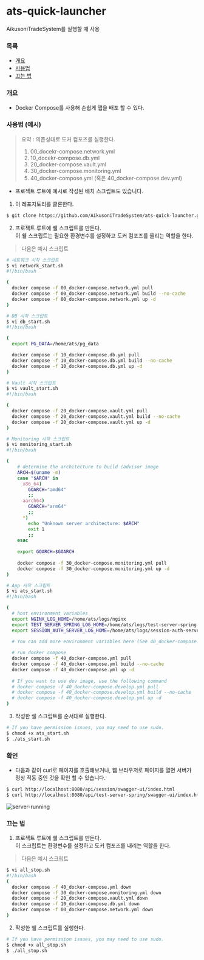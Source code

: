 # ats-quick-launcher
AikusoniTradeSystem를 실행할 때 사용

### 목록
- [개요](#개요)
- [사용법](#사용법)
- [끄는 법](#끄는-법)

### 개요
- Docker Compose를 사용해 손쉽게 앱을 배포 할 수 있다.

### 사용법 (예시)
> 요약 :
> 의존성대로 도커 컴포즈를 실행한다.
> 1. 00_docekr-compose.network.yml
> 1. 10_docekr-compose.db.yml 
> 2. 20_docker-compose.vault.yml
> 3. 30_docker-compose.monitoring.yml
> 4. 40_docker-compose.yml (혹은 40_docker-compose.dev.yml)

* 프로젝트 루트에 예시로 작성된 배치 스크립트도 있습니다.

1. 이 레포지토리를 클론한다.   
```sh
$ git clone https://github.com/AikusoniTradeSystem/ats-quick-launcher.git
```

2. 프로젝트 루트에 쉘 스크립트를 만든다. \
이 쉘 스크립트는 필요한 환경변수를 설정하고 도커 컴포즈를 올리는 역할을 한다.
> 다음은 예시 스크립트
```sh
# 네트워크 시작 스크립트
$ vi network_start.sh
#!/bin/bash

(
  docker compose -f 00_docker-compose.network.yml pull
  docker compose -f 00_docker-compose.network.yml build --no-cache
  docker compose -f 00_docker-compose.network.yml up -d
)
```

```sh
# DB 시작 스크립트
$ vi db_start.sh
#!/bin/bash

(
  export PG_DATA=/home/ats/pg_data

  docker compose -f 10_docker-compose.db.yml pull
  docker compose -f 10_docker-compose.db.yml build --no-cache
  docker compose -f 10_docker-compose.db.yml up -d
)
```

```sh
# Vault 시작 스크립트  
$ vi vault_start.sh
#!/bin/bash

(
  docker compose -f 20_docker-compose.vault.yml pull
  docker compose -f 20_docker-compose.vault.yml build --no-cache
  docker compose -f 20_docker-compose.vault.yml up -d
)
```

```sh
# Monitoring 시작 스크립트
$ vi monitoring_start.sh
#!/bin/bash

(
    # determine the architecture to build cadvisor image
    ARCH=$(uname -m)
    case "$ARCH" in
      x86_64)
        GOARCH="amd64"
        ;;
      aarch64)
        GOARCH="arm64"
        ;;
      *)
        echo "Unknown server architecture: $ARCH"
        exit 1
        ;;
    esac
    
    export GOARCH=$GOARCH
    
    docker compose -f 30_docker-compose.monitoring.yml pull
    docker compose -f 30_docker-compose.monitoring.yml up -d
)
```

```sh
# App 시작 스크립트
$ vi ats_start.sh
#!/bin/bash

(
  # host environment variables
  export NGINX_LOG_HOME=/home/ats/logs/nginx
  export TEST_SERVER_SPRING_LOG_HOME=/home/ats/logs/test-server-spring
  export SESSION_AUTH_SERVER_LOG_HOME=/home/ats/logs/session-auth-server
  
  # You can add more environment variables here (See 40_docker-compose.latest.yml)

  # run docker compose
  docker compose -f 40_docker-compose.yml pull
  docker compose -f 40_docker-compose.yml build --no-cache
  docker compose -f 40_docker-compose.yml up -d
  
  # If you want to use dev image, use the following command
  # docker compose -f 40_docker-compose.develop.yml pull 
  # docker compose -f 40_docker-compose.develop.yml build --no-cache
  # docker compose -f 40_docker-compose.develop.yml up -d
)
```

3. 작성한 쉘 스크립트를 순서대로 실행한다.
```sh
# If you have permission issues, you may need to use sudo.
$ chmod +x ats_start.sh
$ ./ats_start.sh
```

### 확인
- 다음과 같이 curl로 페이지를 호출해보거나, 웹 브라우저로 페이지를 열면 서버가 정상 작동 중인 것을 확인 할 수 있습니다. 
```sh
$ curl http://localhost:8080/api/session/swagger-ui/index.html
$ curl http://localhost:8080/api/test-server-spring/swagger-ui/index.html
````

![server-running](./documents/imgs/server-running-test.png)

### 끄는 법
1. 프로젝트 루트에 쉘 스크립트를 만든다. \
이 스크립트는 환경변수를 설정하고 도커 컴포즈를 내리는 역할을 한다.
> 다음은 예시 스크립트
```sh
$ vi all_stop.sh
#!/bin/bash
(
  docker compose -f 40_docker-compose.yml down
  docker compose -f 30_docker-compose.monitoring.yml down
  docker compose -f 20_docker-compose.vault.yml down
  docker compose -f 10_docker-compose.db.yml down
  docker compose -f 00_docker-compose.network.yml down
)
```

2. 작성한 쉘 스크립트를 실행한다.
```sh
# If you have permission issues, you may need to use sudo.
$ chmod +x all_stop.sh
$ ./all_stop.sh
```
